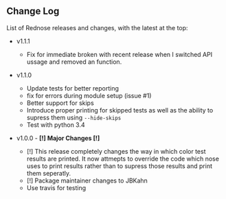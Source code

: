 ## Change Log

List of Rednose releases and changes, with the latest at the top:
  * v1.1.1
    * Fix for immediate broken with recent release when I switched API ussage and removed an function.

  * v1.1.0
    * Update tests for better reporting
    * fix for errors during module setup (issue #1)
    * Better support for skips
    * Introduce proper printing for skipped tests as well as the ability to supress them using `--hide-skips`
    * Test with python 3.4

  * v1.0.0 - **[!] Major Changes [!]**
    * [!] This release completely changes the way in which color test results are printed. It now attmepts to override the code which nose uses to print results rather than to supress those results and print them seperatly.
    * [!] Package maintainer changes to JBKahn
    * Use travis for testing

